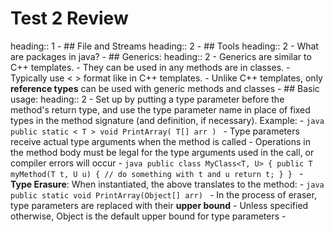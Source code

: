 # Test 2 Review
heading:: 1
	- ## File and Streams
	  heading:: 2
	- ## Tools
	  heading:: 2
		- What are packages in java?
	- ## Generics:
	  heading:: 2
		- Generics are similar to C++ templates.
		- They can be used in any methods are in classes.
		- Typically use < > format like in C++ templates.
		- Unlike C++ templates, only **reference types** can be used with generic methods and classes
		- ## Basic usage:
		  heading:: 2
			- Set up by putting a type parameter before the method's return type, and use the type parameter name in place of fixed types in the method signature (and definition, if necessary). Example:
				- ```java
				  public static < T > void PrintArray( T[] arr )
				  ```
			- Type parameters receive actual type arguments when the method is called
				- Operations in the method body must be legal for the type arguments used in the call, or compiler errors will occur
				- ```java
				  public class MyClass<T, U> {
				  public T myMethod(T t, U u) {
				    // do something with t and u
				    return t;
				  }
				  }
				  ```
			- **Type Erasure**: When instantiated, the above translates to the method:
				- ```java
				  public static void PrintArray(Object[] arr)
				  ```
				- In the process of eraser, type parameters are replaced with their **upper bound**
					- Unless specified otherwise, Object is the default upper bound for type parameters
				-